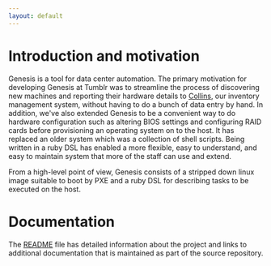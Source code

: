 ```yaml
---
layout: default
---
```


# Introduction and motivation

Genesis is a tool for data center automation. The primary motivation
for developing Genesis at Tumblr was to streamline the process of
discovering new machines and reporting their hardware details to
[Collins](https://github.com/tumblr/collins), our inventory management
system, without having to do a bunch of data entry by hand. In
addition, we've also extended Genesis to be a convenient way to do
hardware configuration such as altering BIOS settings and configuring
RAID cards before provisioning an operating system on to the host.  It
has replaced an older system which was a collection of shell scripts.
Being written in a ruby DSL has enabled a more flexible, easy to
understand, and easy to maintain system that more of the staff can use
and extend.

From a high-level point of view, Genesis consists of a stripped down
linux image suitable to boot by PXE and a ruby DSL for describing
tasks to be executed on the host.

# Documentation

The [README](https://github.com/tumblr/genesis/blob/master/README.md)
file has detailed information about the project and links to additional documentation that is maintained as part of the source repository.
